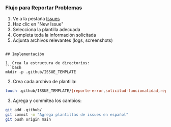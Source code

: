 ### Flujo para Reportar Problemas

1. Ve a la pestaña [Issues](https://github.com/MechBot-2x/MechanicalMind-Dependency-AI/issues)
2. Haz clic en "New Issue"
3. Selecciona la plantilla adecuada
4. Completa toda la información solicitada
5. Adjunta archivos relevantes (logs, screenshots)
```

## Implementación

1. Crea la estructura de directorios:
```bash
mkdir -p .github/ISSUE_TEMPLATE
```

2. Crea cada archivo de plantilla:
```bash
touch .github/ISSUE_TEMPLATE/{reporte-error,solicitud-funcionalidad,reporte-dependencias,problema-rendimiento,documentacion,ayuda-configuracion}.md
```

3. Agrega y commitea los cambios:
```bash
git add .github/
git commit -m "Agrega plantillas de issues en español"
git push origin main
```
